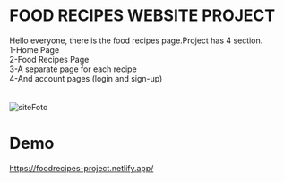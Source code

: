 # FOOD RECIPES WEBSITE PROJECT

Hello everyone, there is the food recipes page.Project has 4 section. <br>
1-Home Page  <br>
2-Food Recipes Page  <br>
3-A separate page for each recipe  <br>
4-And account pages (login and sign-up)  <br><br><br>
![siteFoto](https://github.com/mrtmrngz/food-recipes-website/assets/148654305/95d3a73f-9d33-458f-b0ab-4332e30c0e1a)
<!-- -------------------------- -->

# Demo
https://foodrecipes-project.netlify.app/
